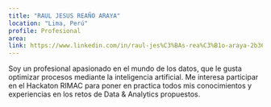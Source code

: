 ```yaml
---
title: "RAUL JESUS REAÑO ARAYA"
location: "Lima, Perú"
profile: Profesional
area: 
link: https://www.linkedin.com/in/raul-jes%C3%BAs-rea%C3%B1o-araya-2b36497a/
---
```


Soy un profesional apasionado en el mundo de los datos, que le gusta optimizar procesos mediante la inteligencia artificial. Me interesa participar en el Hackaton RIMAC para poner en practica todos mis conocimientos y experiencias en los retos de Data & Analytics propuestos.